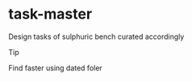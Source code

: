 # task-master
Design tasks of sulphuric bench curated accordingly
<br>
> [!TIP]
> Find faster using dated foler
